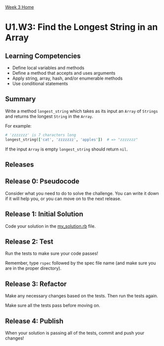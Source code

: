 [Week 3 Home](../../)

# U1.W3: Find the Longest String in an Array

## Learning Competencies
- Define local variables and methods
- Define a method that accepts and uses arguments
- Apply string, array, hash, and/or enumerable methods
- Use conditional statements

## Summary
Write a method `longest_string` which takes as its input an `Array` of `Strings` and returns the longest `String` in the `Array`.

For example:

```ruby
# 'zzzzzzz' is 7 characters long
longest_string(['cat', 'zzzzzzz', 'apples'])  # => "zzzzzzz"
```

If the input `Array` is empty `longest_string` should return `nil`.

## Releases

## Release 0: Pseudocode
Consider what you need to do to solve the challenge. You can write it down if it will help you, or you can move on to the next release.

## Release 1: Initial Solution
Code your solution in the [my_solution.rb](my_solution.rb) file.

## Release 2: Test
Run the tests to make sure your code passes!

Remember, type `rspec` followed by the spec file name (and make sure you are in the proper directory).

## Release 3: Refactor
Make any necessary changes based on the tests. Then run the tests again.

Make sure all the tests pass before moving on.

## Release 4: Publish
When your solution is passing all of the tests, commit and push your changes!


